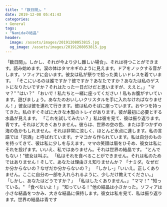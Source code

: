 ```yaml
---
title: "「数日間」。"
date: 2019-12-08 05:41:43
categories:
- General
tags:
- "Namidaの結晶"
header:
  image: /assets/images/20191208053815.jpg
  og_image: /assets/images/20191208053815.jpg
---
```


「数日間」。しかし、それが今より少し難しい場合」、それは待つことができます。読み始めます。涙の体はタマネギのように見えます。ドアをノックする音がします。ソフィアに会います。彼女は私が祭りで拾った美しいドレスを着ています。 「そこにいるのは誰ですか？彼ですか？あなたですか？あなたは私のゲストになりたいですか？それはたった一日だけだと思いますが、ええと。」 &quot;ママ？&quot; &quot;はい？&quot; 「おいで！私たちと一緒に座ってください！私もお腹がすいています。遊びましょう。あなたのおいしいクリスタルを手に入れなければなりません！」彼女は彼を連れて行きます。彼は私のそばに座っています。おやつを持ってきた。私のすぐそばに大きな木製のトレイがあります。彼が最初に必要とする水晶が見えます。 「これを試してみたい？」私は彼を見て、彼は振り返ります。青です。それほど大きくありません。彼らは、世界の空の色、または手つかずの海の色かもしれません。それは非常に涼しく、ほとんど氷点に達します。私の言語では「京酒」と呼ばれています。ナマコから作られています。私は自分のものを持ってきて、彼は私に少しを与えます。ママの笑顔は眉をひそめ、彼女は私にそれを投げます。いいえ、私ではありません。それは世界の結晶です。 &quot;とんでもない！&quot;彼女は叫ぶ。 「私はそれを食べることができません。それは私のためではありません！そして、あなたは理由さえ知りませんか？ 「ナミダ。なぜだか分からないの？なぜだか分からないの？」 「しかし-」「いいえ。正しくありません。ここに自分の一部を入れられるように、少しだけ教えてください。」 「しかし、あなたはどうですか？」 「私はしたくありません。」 &quot;ママ！&quot; &quot;知っている。&quot; 「食べないよ！」 &quot;知っている！&quot;他の結晶は小さかった。ソフィアは小さな結晶をつかみ、大きな結晶に保持します。彼女は私を見て、私は振り返ります。世界の結晶は青です
